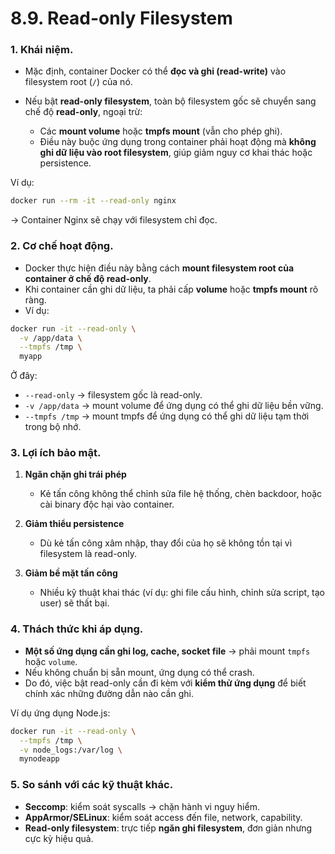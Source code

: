# 8.9. Read-only Filesystem


### 1. Khái niệm.

* Mặc định, container Docker có thể **đọc và ghi (read-write)** vào filesystem root (`/`) của nó.
* Nếu bật **read-only filesystem**, toàn bộ filesystem gốc sẽ chuyển sang chế độ **read-only**, ngoại trừ:

  * Các **mount volume** hoặc **tmpfs mount** (vẫn cho phép ghi).
  * Điều này buộc ứng dụng trong container phải hoạt động mà **không ghi dữ liệu vào root filesystem**, giúp giảm nguy cơ khai thác hoặc persistence.

Ví dụ:

```bash
docker run --rm -it --read-only nginx
```

→ Container Nginx sẽ chạy với filesystem chỉ đọc.

### 2. Cơ chế hoạt động.

* Docker thực hiện điều này bằng cách **mount filesystem root của container ở chế độ read-only**.
* Khi container cần ghi dữ liệu, ta phải cấp **volume** hoặc **tmpfs mount** rõ ràng.
* Ví dụ:

```bash
docker run -it --read-only \
  -v /app/data \
  --tmpfs /tmp \
  myapp
```

Ở đây:

* `--read-only` → filesystem gốc là read-only.
* `-v /app/data` → mount volume để ứng dụng có thể ghi dữ liệu bền vững.
* `--tmpfs /tmp` → mount tmpfs để ứng dụng có thể ghi dữ liệu tạm thời trong bộ nhớ.

### 3. Lợi ích bảo mật.

1. **Ngăn chặn ghi trái phép**

   * Kẻ tấn công không thể chỉnh sửa file hệ thống, chèn backdoor, hoặc cài binary độc hại vào container.

2. **Giảm thiểu persistence**

   * Dù kẻ tấn công xâm nhập, thay đổi của họ sẽ không tồn tại vì filesystem là read-only.

3. **Giảm bề mặt tấn công**

   * Nhiều kỹ thuật khai thác (ví dụ: ghi file cấu hình, chỉnh sửa script, tạo user) sẽ thất bại.

### 4. Thách thức khi áp dụng.

* **Một số ứng dụng cần ghi log, cache, socket file** → phải mount `tmpfs` hoặc `volume`.
* Nếu không chuẩn bị sẵn mount, ứng dụng có thể crash.
* Do đó, việc bật read-only cần đi kèm với **kiểm thử ứng dụng** để biết chính xác những đường dẫn nào cần ghi.

Ví dụ ứng dụng Node.js:

```bash
docker run -it --read-only \
  --tmpfs /tmp \
  -v node_logs:/var/log \
  mynodeapp
```

### 5. So sánh với các kỹ thuật khác.

* **Seccomp**: kiểm soát syscalls → chặn hành vi nguy hiểm.
* **AppArmor/SELinux**: kiểm soát access đến file, network, capability.
* **Read-only filesystem**: trực tiếp **ngăn ghi filesystem**, đơn giản nhưng cực kỳ hiệu quả.


